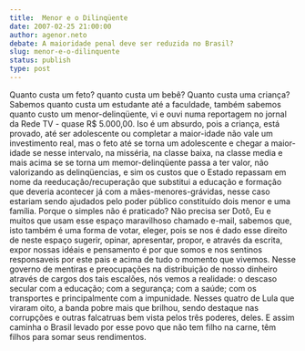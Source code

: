 ```yaml
---
title:  Menor e o Dilinqüente
date: 2007-02-25 21:00:00
author: agenor.neto
debate: A maioridade penal deve ser reduzida no Brasil?
slug: menor-e-o-dilinquente
status: publish 
type: post
---
```


Quanto custa um feto? quanto custa um bebê? Quanto custa uma criança? Sabemos quanto custa um estudante até a faculdade, também sabemos quanto custo um menor-delinqüente, vi e ouvi numa reportagem no jornal da Rede TV - quase R$ 5.000,00. Iso é um absurdo, pois a criança, está provado, até ser adolescente ou completar a maior-idade não vale um investimento real, mas o feto até se torna um adolescente e chegar a maior-idade se nesse intervalo, na misséria, na classe baixa, na classe media e mais acima se se torna um memor-delinqüente passa a ter valor, não valorizando as delinqüencias, e sim os custos que o Estado repassam em nome da reeducação/recuperação que substitui a educação e formação que deveria acontecer já com a mães-menores-grávidas, nesse caso estariam sendo ajudados pelo poder público constituído dois menor e uma família. Porque o simples não é praticado? Não precisa ser Dotô, Eu e muitos que usam esse espaço maravilhoso chamado e-mail, sabemos que, isto também é uma forma de votar, eleger, pois se nos é dado esse direito de neste espaço sugerir, opinar, apresentar, propor, e através da escrita, expor nossas idéais e pensamento é por que somos e nos sentinos responsaveis por este pais e acima de tudo o momento que vivemos. Nesse governo de mentiras e preocupações na distribuição de nosso dinheiro através de cargos dos tais escalões, nós vemos a realidade: o descaso secular com a educação; com a segurança; com a saúde; com os transportes e principalmente com a impunidade. Nesses quatro de Lula que viraram oito, a banda pobre mais que brilhou, sendo destaque nas corrupções e outras falcatruas bem vista pelos três poderes, deles. E assim caminha o Brasil levado por esse povo que não tem filho na carne, têm filhos para somar seus rendimentos.
